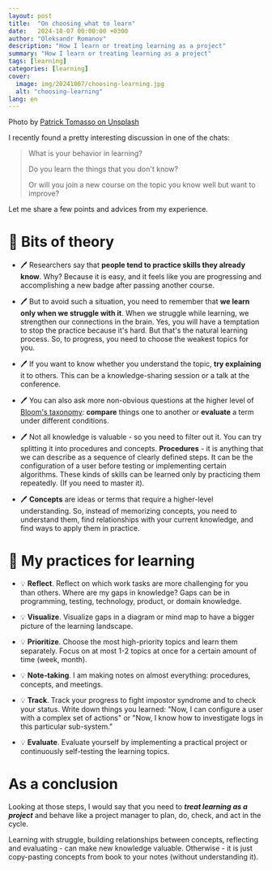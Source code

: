 ```yaml
---
layout: post
title:  "On choosing what to learn"
date:   2024-10-07 00:00:00 +0300
author: "Oleksandr Romanov"
description: "How I learn or treating learning as a project"
summary: "How I learn or treating learning as a project"
tags: [learning]
categories: [learning]
cover:
  image: img/20241007/choosing-learning.jpg
  alt: "choosing-learning"
lang: en
---
```


Photo by [Patrick Tomasso on Unsplash](https://unsplash.com/@impatrickt?utm_content=creditCopyText&utm_medium=referral&utm_source=unsplash)

I recently found a pretty interesting discussion in one of the chats: 

> What is your behavior in learning? 
> 
> Do you learn the things that you don't know? 
> 
> Or will you join a new course on the topic you know well but want to improve?

Let me share a few points and advices from my experience. 

# 🔖 Bits of theory

- 🖊️ Researchers say that **people tend to practice skills they already know**. Why? Because it is easy, and it feels like you are progressing and accomplishing a new badge after passing another course.

- 🖊️ But to avoid such a situation, you need to remember that **we learn only when we struggle with it**. When we struggle while learning, we strengthen our connections in the brain. Yes, you will have a temptation to stop the practice because it's hard. But that's the natural learning process. So, to progress, you need to choose the weakest topics for you. 

- 🖊️ If you want to know whether you understand the topic, **try explaining** it to others. This can be a knowledge-sharing session or a talk at the conference.

- 🖊️ You can also ask more non-obvious questions at the higher level of [Bloom's taxonomy](https://cft.vanderbilt.edu/guides-sub-pages/blooms-taxonomy/): **compare** things one to another or **evaluate** a term under different conditions. 

- 🖊️ Not all knowledge is valuable - so you need to filter out it. You can try splitting it into procedures and concepts. **Procedures** - it is anything that we can describe as a sequence of clearly defined steps. It can be the configuration of a user before testing or implementing certain algorithms. These kinds of skills can be learned only by practicing them repeatedly. (If you need to master it).

- 🖊️ **Concepts** are ideas or terms that require a higher-level understanding. So, instead of memorizing concepts, you need to understand them, find relationships with your current knowledge, and find ways to apply them in practice. 

# 🤔 My practices for learning

- 💡 **Reflect**. Reflect on which work tasks are more challenging for you than others. Where are my gaps in knowledge? Gaps can be in programming, testing, technology, product, or domain knowledge.

- 💡 **Visualize**. Visualize gaps in a diagram or mind map to have a bigger picture of the learning landscape. 

- 💡 **Prioritize**. Choose the most high-priority topics and learn them separately. Focus on at most 1-2 topics at once for a certain amount of time (week, month). 

- 💡 **Note-taking**. I am making notes on almost everything: procedures, concepts, and meetings.

- 💡 **Track**. Track your progress to fight impostor syndrome and to check your status. Write down things you learned: "Now, I can configure a user with a complex set of actions" or "Now, I know how to investigate logs in this particular sub-system."

- 💡 **Evaluate**. Evaluate yourself by implementing a practical project or continuously self-testing the learning topics. 

# As a conclusion

Looking at those steps, I would say that you need to ***treat learning as a project*** and behave like a project manager to plan, do, check, and act in the cycle.

Learning with struggle, building relationships between concepts, reflecting and evaluating - can make new knowledge valuable. Otherwise - it is just copy-pasting concepts from book to your notes (without understanding it).